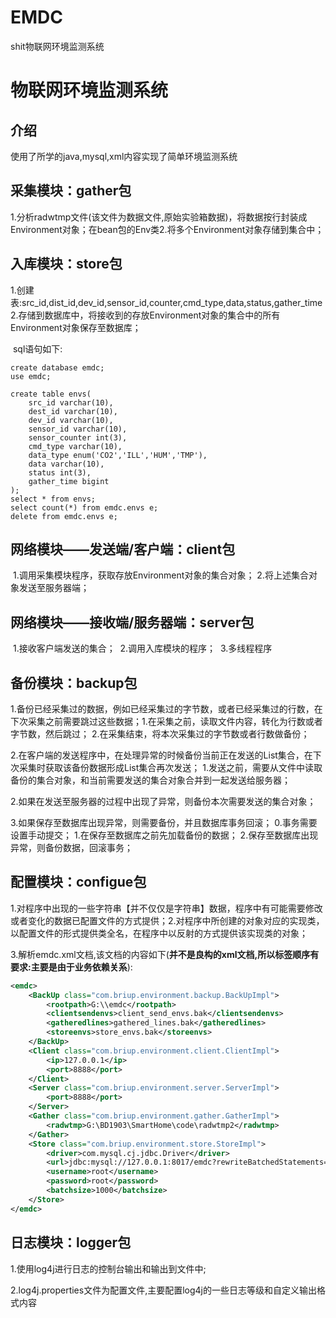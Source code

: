 # EMDC
shit物联网环境监测系统
# 物联网环境监测系统

## 介绍

使用了所学的java,mysql,xml内容实现了简单环境监测系统

## 采集模块：gather包

​	1.分析radwtmp文件(该文件为数据文件,原始实验箱数据)，将数据按行封装成Environment对象；在bean包的Env类
​	2.将多个Environment对象存储到集合中；

## 入库模块：store包

​	1.创建表:src_id,dist_id,dev_id,sensor_id,counter,cmd_type,data,status,gather_time
​	2.存储到数据库中，将接收到的存放Environment对象的集合中的所有Environment对象保存至数据库；

​	sql语句如下:

```mysql
create database emdc;
use emdc;

create table envs(
    src_id varchar(10),
    dest_id varchar(10),
    dev_id varchar(10),
    sensor_id varchar(10),
    sensor_counter int(3),
    cmd_type varchar(10),
    data_type enum('CO2','ILL','HUM','TMP'),
    data varchar(10),
    status int(3),
    gather_time bigint
);
select * from envs;
select count(*) from emdc.envs e;
delete from emdc.envs e;
```



## 网络模块——发送端/客户端：client包

​	1.调用采集模块程序，获取存放Environment对象的集合对象；
​	2.将上述集合对象发送至服务器端；

## 网络模块——接收端/服务器端：server包

​	1.接收客户端发送的集合；
​	2.调用入库模块的程序；
​	3.多线程程序

## 备份模块：backup包

​	1.备份已经采集过的数据，例如已经采集过的字节数，或者已经采集过的行数，在下次采集之前需要跳过这些数据；
​		1.在采集之前，读取文件内容，转化为行数或者字节数，然后跳过；
​		2.在采集结束，将本次采集过的字节数或者行数做备份；

2.在客户端的发送程序中，在处理异常的时候备份当前正在发送的List集合，在下次采集时获取该备份数据形成List集合再次发送；
	1.发送之前，需要从文件中读取备份的集合对象，和当前需要发送的集合对象合并到一起发送给服务器；

​	2.如果在发送至服务器的过程中出现了异常，则备份本次需要发送的集合对象；

3.如果保存至数据库出现异常，则需要备份，并且数据库事务回滚；
	0.事务需要设置手动提交；
	1.在保存至数据库之前先加载备份的数据；
	2.保存至数据库出现异常，则备份数据，回滚事务；	

## 配置模块：configue包

​	1.对程序中出现的一些字符串【并不仅仅是字符串】数据，程序中有可能需要修改或者变化的数据已配置文件的方式提供；
​	2.对程序中所创建的对象对应的实现类，以配置文件的形式提供类全名，在程序中以反射的方式提供该实现类的对象；

​	3.解析emdc.xml文档,该文档的内容如下(**并不是良构的xml文档,所以标签顺序有要求:主要是由于业务依赖关系**):

```xml
<emdc>
    <BackUp class="com.briup.environment.backup.BackUpImpl">
        <rootpath>G:\\emdc</rootpath>
        <clientsendenvs>client_send_envs.bak</clientsendenvs>
        <gatheredlines>gathered_lines.bak</gatheredlines>
        <storeenvs>store_envs.bak</storeenvs>
    </BackUp>
    <Client class="com.briup.environment.client.ClientImpl">
        <ip>127.0.0.1</ip>
        <port>8888</port>
    </Client>
    <Server class="com.briup.environment.server.ServerImpl">
        <port>8888</port>
    </Server>
    <Gather class="com.briup.environment.gather.GatherImpl">
        <radwtmp>G:\BD1903\SmartHome\code\radwtmp2</radwtmp>
    </Gather>
    <Store class="com.briup.environment.store.StoreImpl">
        <driver>com.mysql.cj.jdbc.Driver</driver>
        <url>jdbc:mysql://127.0.0.1:8017/emdc?rewriteBatchedStatements=true</url>
        <username>root</username>
        <password>root</password>
        <batchsize>1000</batchsize>
    </Store>
</emdc>
```

## 日志模块：logger包

1.使用log4j进行日志的控制台输出和输出到文件中;

2.log4j.properties文件为配置文件,主要配置log4j的一些日志等级和自定义输出格式内容


